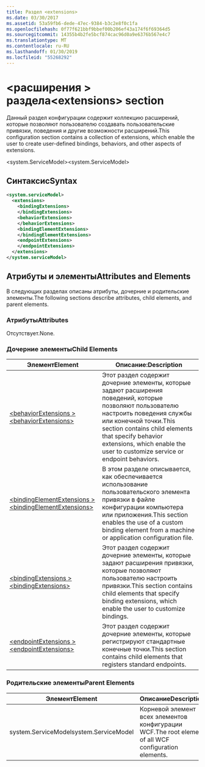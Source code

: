 ```yaml
---
title: Раздел <extensions>
ms.date: 03/30/2017
ms.assetid: 53a59fb6-dede-47ec-9384-b3c2e8f0c1fa
ms.openlocfilehash: 0f77f621bbf9bbef00b206ef43a174f6f69364d5
ms.sourcegitcommit: 14355b4b2fe5bcf874cac96d0a9e6376b567e4c7
ms.translationtype: MT
ms.contentlocale: ru-RU
ms.lasthandoff: 01/30/2019
ms.locfileid: "55268292"
---
```

# <a name="extensions-section"></a><span data-ttu-id="275bf-102">\<расширения > раздела</span><span class="sxs-lookup"><span data-stu-id="275bf-102">\<extensions> section</span></span>
<span data-ttu-id="275bf-103">Данный раздел конфигурации содержит коллекцию расширений, которые позволяют пользователю создавать пользовательские привязки, поведения и другие возможности расширений.</span><span class="sxs-lookup"><span data-stu-id="275bf-103">This configuration section contains a collection of extensions, which enable the user to create user-defined bindings, behaviors, and other aspects of extensions.</span></span>  
  
<span data-ttu-id="275bf-104">\<system.ServiceModel></span><span class="sxs-lookup"><span data-stu-id="275bf-104">\<system.ServiceModel></span></span>  
  
## <a name="syntax"></a><span data-ttu-id="275bf-105">Синтаксис</span><span class="sxs-lookup"><span data-stu-id="275bf-105">Syntax</span></span>  
  
```xml  
<system.serviceModel>
  <extensions>
    <bindingExtensions>
    </bindingExtensions>
    <behaviorExtensions>
    </behaviorExtensions>
    <bindingElementExtensions>
    </bindingElementExtensions>
    <endpointExtensions>
    </endpointExtensions>
  </extensions>
</system.serviceModel>
```  
  
## <a name="attributes-and-elements"></a><span data-ttu-id="275bf-106">Атрибуты и элементы</span><span class="sxs-lookup"><span data-stu-id="275bf-106">Attributes and Elements</span></span>  
 <span data-ttu-id="275bf-107">В следующих разделах описаны атрибуты, дочерние и родительские элементы.</span><span class="sxs-lookup"><span data-stu-id="275bf-107">The following sections describe attributes, child elements, and parent elements.</span></span>  
  
### <a name="attributes"></a><span data-ttu-id="275bf-108">Атрибуты</span><span class="sxs-lookup"><span data-stu-id="275bf-108">Attributes</span></span>  
 <span data-ttu-id="275bf-109">Отсутствует.</span><span class="sxs-lookup"><span data-stu-id="275bf-109">None.</span></span>  
  
### <a name="child-elements"></a><span data-ttu-id="275bf-110">Дочерние элементы</span><span class="sxs-lookup"><span data-stu-id="275bf-110">Child Elements</span></span>  
  
|<span data-ttu-id="275bf-111">Элемент</span><span class="sxs-lookup"><span data-stu-id="275bf-111">Element</span></span>|<span data-ttu-id="275bf-112">Описание:</span><span class="sxs-lookup"><span data-stu-id="275bf-112">Description</span></span>|  
|-------------|-----------------|  
|[<span data-ttu-id="275bf-113">\<behaviorExtensions ></span><span class="sxs-lookup"><span data-stu-id="275bf-113">\<behaviorExtensions></span></span>](../../../../../docs/framework/configure-apps/file-schema/wcf/behaviorextensions.md)|<span data-ttu-id="275bf-114">Этот раздел содержит дочерние элементы, которые задают расширения поведений, которые позволяют пользователю настроить поведения службы или конечной точки.</span><span class="sxs-lookup"><span data-stu-id="275bf-114">This section contains child elements that specify behavior extensions, which enable the user to customize service or endpoint behaviors.</span></span>|  
|[<span data-ttu-id="275bf-115">\<bindingElementExtensions ></span><span class="sxs-lookup"><span data-stu-id="275bf-115">\<bindingElementExtensions></span></span>](../../../../../docs/framework/configure-apps/file-schema/wcf/bindingelementextensions.md)|<span data-ttu-id="275bf-116">В этом разделе описывается, как обеспечивается использование пользовательского элемента привязки в файле конфигурации компьютера или приложения.</span><span class="sxs-lookup"><span data-stu-id="275bf-116">This section enables the use of a custom binding element from a machine or application configuration file.</span></span>|  
|[<span data-ttu-id="275bf-117">\<bindingExtensions ></span><span class="sxs-lookup"><span data-stu-id="275bf-117">\<bindingExtensions></span></span>](../../../../../docs/framework/configure-apps/file-schema/wcf/bindingextensions.md)|<span data-ttu-id="275bf-118">Этот раздел содержит дочерние элементы, которые задают расширения привязки, которые позволяют пользователю настроить привязки.</span><span class="sxs-lookup"><span data-stu-id="275bf-118">This section contains child elements that specify binding extensions, which enable the user to customize bindings.</span></span>|  
|[<span data-ttu-id="275bf-119">\<endpointExtensions ></span><span class="sxs-lookup"><span data-stu-id="275bf-119">\<endpointExtensions></span></span>](../../../../../docs/framework/configure-apps/file-schema/wcf/endpointextensions.md)|<span data-ttu-id="275bf-120">Этот раздел содержит дочерние элементы, которые регистрируют стандартные конечные точки.</span><span class="sxs-lookup"><span data-stu-id="275bf-120">This section contains child elements that registers standard endpoints.</span></span>|  
  
### <a name="parent-elements"></a><span data-ttu-id="275bf-121">Родительские элементы</span><span class="sxs-lookup"><span data-stu-id="275bf-121">Parent Elements</span></span>  
  
|<span data-ttu-id="275bf-122">Элемент</span><span class="sxs-lookup"><span data-stu-id="275bf-122">Element</span></span>|<span data-ttu-id="275bf-123">Описание</span><span class="sxs-lookup"><span data-stu-id="275bf-123">Description</span></span>|  
|-------------|-----------------|  
|<span data-ttu-id="275bf-124">system.ServiceModel</span><span class="sxs-lookup"><span data-stu-id="275bf-124">system.ServiceModel</span></span>|<span data-ttu-id="275bf-125">Корневой элемент всех элементов конфигурации WCF.</span><span class="sxs-lookup"><span data-stu-id="275bf-125">The root element of all WCF configuration elements.</span></span>|
